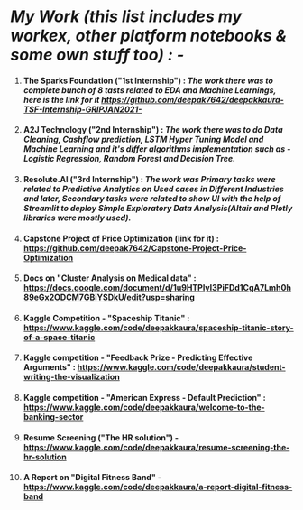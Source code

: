 # ***My Work (this list includes my workex, other platform notebooks & some own stuff too) : -***

1) #### **The Sparks Foundation ("1st Internship") :** *The work there was to complete bunch of 8 tasts related to EDA and Machine Learnings, here is the link for it https://github.com/deepak7642/deepakkaura-TSF-Internship-GRIPJAN2021-*

2) #### **A2J Technology ("2nd Internship") :** *The work there was to do Data Cleaning, Cashflow prediction, LSTM Hyper Tuning Model and Machine Learning and it's differ algorithms implementation such as - Logistic Regression, Random Forest and Decision Tree.*

3) #### **Resolute.AI  ("3rd Internship") :** *The work was Primary tasks were related to Predictive Analytics on Used cases in Different Industries and later, Secondary tasks were related to show UI with the help of Streamlit to deploy Simple Exploratory Data Analysis(Altair and Plotly libraries were mostly used).*

4) #### **Capstone Project of Price Optimization (link for it) : https://github.com/deepak7642/Capstone-Project-Price-Optimization**

5) #### **Docs on "Cluster Analysis on Medical data" : https://docs.google.com/document/d/1u9HTPlyI3PiFDd1CgA7Lmh0h89eGx2ODCM7GBiYSDkU/edit?usp=sharing**

6) #### **Kaggle Competition - "Spaceship Titanic" : https://www.kaggle.com/code/deepakkaura/spaceship-titanic-story-of-a-space-titanic**

7) #### **Kaggle competition - "Feedback Prize - Predicting Effective Arguments" : https://www.kaggle.com/code/deepakkaura/student-writing-the-visualization**

8) #### **Kaggle competition - "American Express - Default Prediction" : https://www.kaggle.com/code/deepakkaura/welcome-to-the-banking-sector**

9) #### **Resume Screening ("The HR solution") - https://www.kaggle.com/code/deepakkaura/resume-screening-the-hr-solution**

10) #### **A Report on "Digital Fitness Band" - https://www.kaggle.com/code/deepakkaura/a-report-digital-fitness-band**
